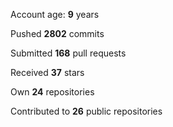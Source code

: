 Account age: **9** years

Pushed **2802** commits

Submitted **168** pull requests

Received **37** stars

Own **24** repositories

Contributed to **26** public repositories
